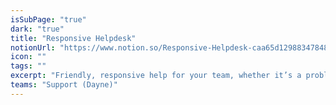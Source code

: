 ```yaml
---
isSubPage: "true"
dark: "true"
title: "Responsive Helpdesk"
notionUrl: "https://www.notion.so/Responsive-Helpdesk-caa65d129883478483d755a9b3558c3a"
icon: ""
tags: ""
excerpt: "Friendly, responsive help for your team, whether it’s a problem or just a “how do I…” question. Via our desktop chat app, phone or email."
teams: "Support (Dayne)"
---
```


